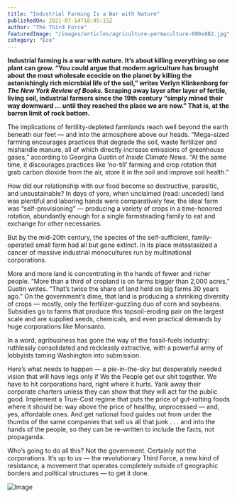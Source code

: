 ```yaml
---
title: "Industrial Farming Is a War with Nature"
publishedOn: 2021-07-14T18:45:15Z
author: "The Third Force"
featuredImage: "/images/articles/agriculture-permaculture-600x882.jpg"
category: "Eco"
---
```


**Industrial farming is a war with nature. It’s about killing everything so one plant can grow. “You could argue that modern agriculture has brought about the most wholesale ecocide on the planet by killing the astonishingly rich microbial life of the soil,” writes Verlyn Klinkenborg for *The New York Review of Books*. Scraping away layer after layer of fertile, living soil, industrial farmers since the 19th century “simply mined their way downward … until they reached the place we are now.” That is, at the barren limit of rock bottom.**

The implications of fertility-depleted farmlands reach well beyond the earth beneath our feet — and into the atmosphere above our heads. “Mega-sized farming encourages practices that degrade the soil, waste fertilizer and mishandle manure, all of which directly increase emissions of greenhouse gases,” according to Georgina Gustin of *Inside Climate News*. “At the same time, it discourages practices like ‘no-till’ farming and crop rotation that grab carbon dioxide from the air, store it in the soil and improve soil health.”

How did our relationship with our food become so destructive, parasitic, and unsustainable? In days of yore, when unclaimed (read: unceded) land was plentiful and laboring hands were comparatively few, the ideal farm was “self-provisioning” — producing a variety of crops in a time-honored rotation, abundantly enough for a single farmsteading family to eat and exchange for other necessaries.

But by the mid-20th century, the species of the self-sufficient, family-operated small farm had all but gone extinct. In its place metastasized a cancer of massive industrial monocultures run by multinational corporations.

More and more land is concentrating in the hands of fewer and richer people. “More than a third of cropland is on farms bigger than 2,000 acres,” Gustin writes. “That’s twice the share of land held on big farms 30 years ago.” On the government’s dime, that land is producing a shrinking diversity of crops — mostly, only the fertilizer-guzzling duo of corn and soybeans. Subsidies go to farms that produce this topsoil-eroding pair on the largest scale and are supplied seeds, chemicals, and even practical demands by huge corporations like Monsanto.

In a word, agribusiness has gone the way of the fossil-fuels industry: ruthlessly consolidated and recklessly extractive, with a powerful army of lobbyists taming Washington into submission.

Here’s what needs to happen — a pie-in-the-sky but desperately needed vision that will have legs only if We the People get our shit together. We have to hit corporations hard, right where it hurts. Yank away their corporate charters unless they can show that they will act for the public good. Implement a True-Cost regime that puts the price of gut-rotting foods where it should be: way above the price of healthy, unprocessed — and, yes, affordable ones. And get national food guides out from under the thumbs of the same companies that sell us all that junk . . . and into the hands of the people, so they can be re-written to include the facts, not propaganda.

Who’s going to do all this? Not the government. Certainly not the corporations. It’s up to us — the revolutionary Third Force, a new kind of resistance, a movement that operates completely outside of geographic borders and political structures — to get it done.

![Image](/images/articles/agriculture-permaculture-600x882.jpg)
